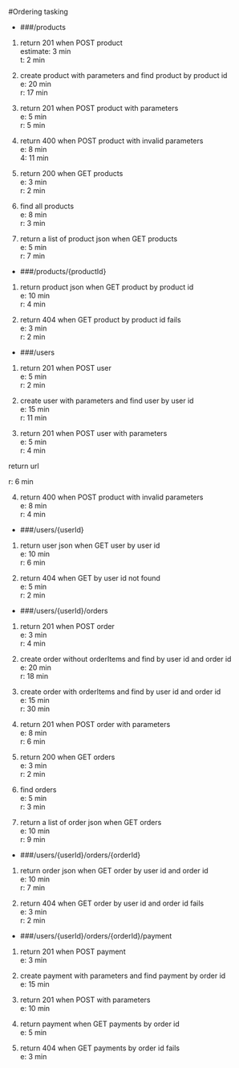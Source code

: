 #Ordering tasking

* ###/products

1. return 201 when POST product  
 estimate: 3 min  
 t: 2 min


2. create product with parameters and find product by product id  
 e: 20 min  
 r: 17 min
  
  
3. return 201 when POST product with parameters  
 e: 5 min  
 r: 5 min
  
  
4. return 400 when POST product with invalid parameters  
 e: 8 min  
 4: 11 min
  
  
5. return 200 when GET products  
 e: 3 min  
 r: 2 min
  

6. find all products  
 e: 8 min  
 r: 3 min
  
  
7. return a list of product json when GET products  
 e: 5 min  
 r: 7 min
  

* ###/products/{productId}

1. return product json when GET product by product id  
 e: 10 min  
 r: 4 min
  
    
  
2. return 404 when GET product by product id fails  
 e: 3 min  
 r: 2 min
  
  
  
 

* ###/users

1. return 201 when POST user  
 e: 5 min  
 r: 2 min
  
  
 
2. create user with parameters and find user by user id  
 e: 15 min  
 r: 11 min
  
  
  
3. return 201 when POST user with parameters  
 e: 5 min  
 r: 4 min
  
  
  return url
  
  r: 6 min
  
  
4. return 400 when POST product with invalid parameters  
 e: 8 min  
 r: 4 min
    

    

  
  
 

* ###/users/{userId}

1. return user json when GET user by user id  
e: 10 min  
r: 6 min
 
2. return 404 when GET by user id not found  
 e: 5 min  
 r: 2 min
  
  
* ###/users/{userId}/orders

1. return 201 when POST order  
 e: 3 min  
 r: 4 min
  

2. create order without orderItems and find by user id and order id  
 e: 20 min  
 r: 18 min  
    
   
3. create order with orderItems and find by user id and order id  
 e: 15 min  
 r: 30 min
    
    
4. return 201 when POST order with parameters  
 e: 8 min  
 r: 6 min
  
    
5. return 200 when GET orders  
 e: 3 min  
 r: 2 min
  
  
6. find orders  
 e: 5 min  
 r: 3 min
  
 
7. return a list of order json when GET orders  
 e: 10 min  
 r: 9 min
  
  
    
 

* ###/users/{userId}/orders/{orderId}

1. return order json when GET order by user id and order id  
 e: 10 min  
 r: 7 min
  
  

2. return 404 when GET order by user id and order id fails  
 e: 3 min  
 r: 2 min
  
   
* ###/users/{userId}/orders/{orderId}/payment

1. return 201 when POST payment  
 e: 3 min  
  
  
  
 
2. create payment with parameters and find payment by order id  
 e: 15 min  
  
  

3. return 201 when POST with parameters  
 e: 10 min  
  
  
  

4. return payment when GET payments by order id   
 e: 5 min  
  
  
  
 
5. return 404 when GET payments by  order id fails  
 e: 3 min  
  
  
  
